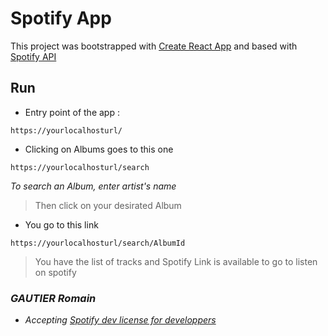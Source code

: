 # Spotify App

This project was bootstrapped with [Create React App](https://github.com/facebook/create-react-app) and based with [Spotify API](https://developer.spotify.com/documentation/web-api/)

## Run 

* Entry point of the app : 
```
https://yourlocalhosturl/
```
* Clicking on Albums goes to this one
```
https://yourlocalhosturl/search
```
_To search an Album, enter artist's name_

>Then click on your desirated Album
* You go to this link
```
https://yourlocalhosturl/search/AlbumId
```
>You have the list of tracks and Spotify Link is available to go to listen on spotify

### _GAUTIER Romain_ <br>

* _Accepting [Spotify dev license for developpers](https://developer.spotify.com/terms/")_
